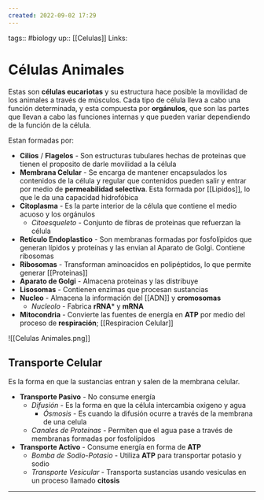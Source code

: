 ```yaml
---
created: 2022-09-02 17:29
---
```

tags:: #biology
up:: [[Celulas]]
Links: 
# Células Animales
Estas son **células eucariotas** y su estructura hace posible la movilidad de los animales a través de músculos. Cada tipo de célula lleva a cabo una función determinada, y esta compuesta por **orgánulos**, que son las partes que llevan a cabo las funciones internas y que pueden variar dependiendo de la función de la célula.

Estan formadas por:
- **Cilios** / **Flagelos** - Son estructuras tubulares hechas de proteinas que tienen el proposito de darle movilidad a la célula
- **Membrana Celular** - Se encarga de mantener encapsulados los contenidos de la célula y regular que contenidos pueden salir y entrar por medio de **permeabilidad selectiva**. Esta formada por [[Lipidos]], lo que le da una capacidad hidrofóbica
- **Citoplasma** - Es la parte interior de la célula que contiene el medio acuoso y los orgánulos
	- *Citoesqueleto* - Conjunto de fibras de proteinas que refuerzan la célula
- **Retículo Endoplastico** - Son membranas formadas por fosfolípidos que generan lípidos y proteínas y las envian al Aparato de Golgi. Contiene ribosomas
- **Ribosomas** - Transforman aminoacidos en polipéptidos, lo que permite generar [[Proteinas]]
- **Aparato de Golgi** - Almacena proteinas y las distribuye
- **Lisosomas** - Contienen enzimas que procesan sustancias
- **Nucleo** - Almacena la información del [[ADN]] y **cromosomas**
	- *Nucleolo* - Fabrica **rRNA*** y **mRNA**
- **Mitocondria** - Convierte las fuentes de energía en **ATP** por medio del proceso de **respiración**; [[Respiracion Celular]]

![[Celulas Animales.png]]

## Transporte Celular
Es la forma en que la sustancias entran y salen de la membrana celular.
- **Transporte Pasivo** - No consume energía
	- *Difusión* - Es la forma en que la célula intercambia oxigeno y agua
		- *Ósmosis* - Es cuando la difusión ocurre a través de la membrana de una celula
	- *Canales de Proteinas* - Permiten que el agua pase a través de membranas formadas por fosfolípidos
- **Transporte Activo** - Consume energía en forma de **ATP**
	- *Bomba de Sodio-Potasio* - Utiliza **ATP** para transportar potasio y sodio
	- *Transporte Vesicular* - Transporta sustancias usando vesiculas en un proceso llamado **citosis**
___
